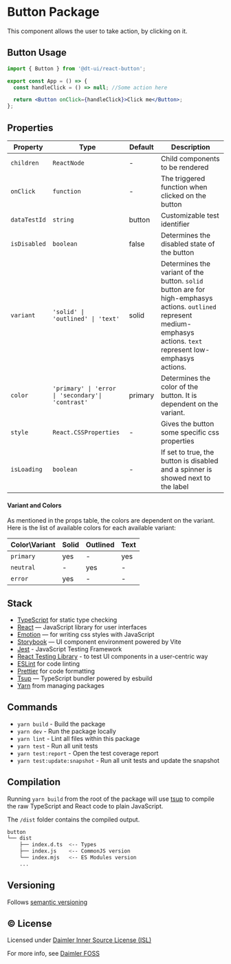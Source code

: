 # Button Package

This component allows the user to take action, by clicking on it.

## Button Usage

```jsx
import { Button } from '@dt-ui/react-button';

export const App = () => {
  const handleClick = () => null; //Some action here

  return <Button onClick={handleClick}>Click me</Button>;
};
```

## Properties

| Property     | Type                                              | Default | Description                                                                                                                                                              |
| ------------ | ------------------------------------------------- | ------- | ------------------------------------------------------------------------------------------------------------------------------------------------------------------------ |
| `children`   | `ReactNode`                                       | -       | Child components to be rendered                                                                                                                                                                 |
| `onClick`    | `function`                                        | -       | The triggered function when clicked on the button                                                                                                                                                                   |
| `dataTestId` | `string`                                          | button  | Customizable test identifier                                                                                                                                                               |
| `isDisabled` | `boolean`                                         | false   | Determines the disabled state of the button                                                                                                                                                                   |
| `variant`    | `'solid' \| 'outlined' \| 'text'`                 | solid   | Determines the variant of the button. `solid` button are for high-emphasys actions. `outlined` represent medium-emphasys actions. `text` represent low-emphasys actions. |
| `color` | `'primary' \| 'error \| 'secondary'\| 'contrast'` | primary | Determines the color of the button. It is dependent on the variant.                                                                                                                                                                 |
| `style`      | `React.CSSProperties`                             | -       | Gives the button some specific css properties                                                                                                                                                               |
| `isLoading`  | `boolean`                                         | -       | If set to true, the button is disabled and a spinner is showed next to the label                                                                                                                                                                    |

#### Variant and Colors

As mentioned in the props table, the colors are dependent on the variant. Here is the list of available colors for each available variant:

| Color\Variant | Solid | Outlined | Text |
| ------------- | ----- | -------- | ---- |
| `primary`     | yes   | -        | yes  |
| `neutral`     | -     | yes      | -    |
| `error`       | yes   | -        | -    |

## Stack

- [TypeScript](https://www.typescriptlang.org/) for static type checking
- [React](https://reactjs.org/) — JavaScript library for user interfaces
- [Emotion](https://emotion.sh/docs/introduction) — for writing css styles with JavaScript
- [Storybook](https://storybook.js.org/) — UI component environment powered by Vite
- [Jest](https://jestjs.io/) - JavaScript Testing Framework
- [React Testing Library](https://testing-library.com/) - to test UI components in a user-centric way
- [ESLint](https://eslint.org/) for code linting
- [Prettier](https://prettier.io) for code formatting
- [Tsup](https://github.com/egoist/tsup) — TypeScript bundler powered by esbuild
- [Yarn](https://yarnpkg.com/) from managing packages

## Commands

- `yarn build` - Build the package
- `yarn dev` - Run the package locally
- `yarn lint` - Lint all files within this package
- `yarn test` - Run all unit tests
- `yarn test:report` - Open the test coverage report
- `yarn test:update:snapshot` - Run all unit tests and update the snapshot

## Compilation

Running `yarn build` from the root of the package will use [tsup](https://tsup.egoist.dev/) to compile the raw TypeScript and React code to plain JavaScript.

The `/dist` folder contains the compiled output.

```bash
button
└── dist
    ├── index.d.ts  <-- Types
    ├── index.js    <-- CommonJS version
    └── index.mjs   <-- ES Modules version
    ...
```

## Versioning

Follows [semantic versioning](https://semver.org/)

## &copy; License

Licensed under [Daimler Inner Source License (ISL)](LICENSE.md)

For more info, see [Daimler FOSS](https://git.t3.daimlertruck.com/tbf/daimler-inner-source-license)
